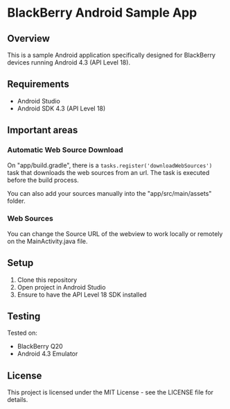 # BlackBerry Android Sample App

## Overview
This is a sample Android application specifically designed for BlackBerry devices running Android 4.3 (API Level 18).

## Requirements
- Android Studio
- Android SDK 4.3 (API Level 18)

## Important areas

### Automatic Web Source Download

On "app/build.gradle", there is a ```tasks.register('downloadWebSources') ``` task that downloads the web sources from an url. The task is executed before the build process. 

You can also add your sources manually into the "app/src/main/assets" folder.

### Web Sources
You can change the Source URL of the webview to work locally or remotely on the MainActivity.java file.

## Setup
1. Clone this repository
2. Open project in Android Studio
3. Ensure to have the API Level 18 SDK installed

## Testing
Tested on:
- BlackBerry Q20
- Android 4.3 Emulator

## License
This project is licensed under the MIT License - see the LICENSE file for details.
